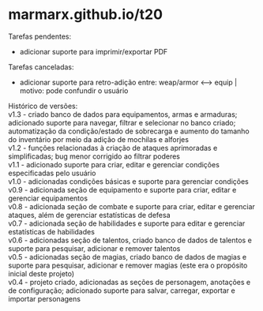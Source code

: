 # marmarx.github.io/t20

Tarefas pendentes:
- adicionar suporte para imprimir/exportar PDF

Tarefas canceladas:
- adicionar suporte para retro-adição entre: weap/armor <--> equip | motivo: pode confundir o usuário

Histórico de versões:<br>
v1.3 - criado banco de dados para equipamentos, armas e armaduras; adicionado suporte para navegar, filtrar e selecionar no banco criado; automatização da condição/estado de sobrecarga e aumento do tamanho do inventário por meio da adição de mochilas e alforjes<br>
v1.2 - funções relacionadas à criação de ataques aprimoradas e simplificadas; bug menor corrigido ao filtrar poderes<br>
v1.1 - adicionado suporte para criar, editar e gerenciar condições especificadas pelo usuário<br>
v1.0 - adicionadas condições básicas e suporte para gerenciar condições<br>
v0.9 - adicionada seção de equipamento e suporte para criar, editar e gerenciar equipamentos<br>
v0.8 - adicionada seção de combate e suporte para criar, editar e gerenciar ataques, além de gerenciar estatísticas de defesa<br>
v0.7 - adicionada seção de habilidades e suporte para editar e gerenciar estatísticas de habilidades<br>
v0.6 - adicionadas seção de talentos, criado banco de dados de talentos e suporte para pesquisar, adicionar e remover talentos<br>
v0.5 - adicionadas seção de magias, criado banco de dados de magias e suporte para pesquisar, adicionar e remover magias (este era o propósito inicial deste projeto)<br>
v0.4 - projeto criado, adicionadas as seções de personagem, anotações e de configuração; adicionado suporte para salvar, carregar, exportar e importar personagens
